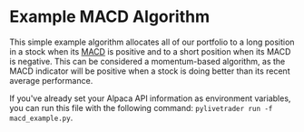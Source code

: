 # Example MACD Algorithm

This simple example algorithm allocates all of our portfolio to a long position in a stock when its [MACD](https://www.investopedia.com/terms/m/macd.asp) is positive and to a short position when its MACD is negative. This can be considered a momentum-based algorithm, as the MACD indicator will be positive when a stock is doing better than its recent average performance.

If you've already set your Alpaca API information as environment variables, you can run this file with the following command: `pylivetrader run -f macd_example.py`.